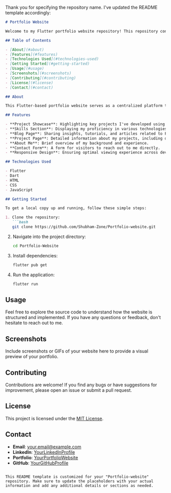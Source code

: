 Thank you for specifying the repository name. I've updated the README template accordingly:

```markdown
# Portfolio Website

Welcome to my Flutter portfolio website repository! This repository contains the source code for my Flutter-based portfolio website.

## Table of Contents

- [About](#about)
- [Features](#features)
- [Technologies Used](#technologies-used)
- [Getting Started](#getting-started)
- [Usage](#usage)
- [Screenshots](#screenshots)
- [Contributing](#contributing)
- [License](#license)
- [Contact](#contact)

## About

This Flutter-based portfolio website serves as a centralized platform to showcase my projects, skills, and experiences in the field of Flutter development. It provides visitors with an overview of my skills, links to my projects, and a way to contact me.

## Features

- **Project Showcase**: Highlighting key projects I've developed using Flutter.
- **Skills Section**: Displaying my proficiency in various technologies related to Flutter development.
- **Blog Page**: Sharing insights, tutorials, and articles related to Flutter and software development.
- **Project Page**: Detailed information about my projects, including descriptions, screenshots, and links.
- **About Me**: Brief overview of my background and experience.
- **Contact Form**: A form for visitors to reach out to me directly.
- **Responsive Design**: Ensuring optimal viewing experience across devices.

## Technologies Used

- Flutter
- Dart
- HTML
- CSS
- JavaScript

## Getting Started

To get a local copy up and running, follow these simple steps:

1. Clone the repository:
   ```bash
   git clone https://github.com/Shubham-Zone/Portfolio-website.git
   ```

2. Navigate into the project directory:
   ```bash
   cd Portfolio-Website
   ```

3. Install dependencies:
   ```bash
   flutter pub get
   ```

4. Run the application:
   ```bash
   flutter run
   ```

## Usage

Feel free to explore the source code to understand how the website is structured and implemented. If you have any questions or feedback, don't hesitate to reach out to me.

## Screenshots

Include screenshots or GIFs of your website here to provide a visual preview of your portfolio.

## Contributing

Contributions are welcome! If you find any bugs or have suggestions for improvement, please open an issue or submit a pull request.

## License

This project is licensed under the [MIT License](LICENSE).

## Contact

- **Email**: your.email@example.com
- **LinkedIn**: [YourLinkedInProfile](https://www.linkedin.com/in/yourlinkedinprofile/)
- **Portfolio**: [YourPortfolioWebsite](https://www.yourportfoliowebsite.com/)
- **GitHub**: [YourGitHubProfile](https://github.com/YourGitHubProfile)
```

This README template is customized for your "Portfolio-website" repository. Make sure to update the placeholders with your actual information and add any additional details or sections as needed.
